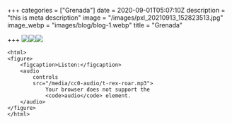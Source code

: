 +++
categories = ["Grenada"]
date = 2020-09-01T05:07:10Z
description = "this is meta description"
image = "/images/pxl_20210913_152823513.jpg"
image_webp = "images/blog/blog-1.webp"
title = "Grenada"

+++
![](/images/pxl_20210910_211147810.jpg)![](/images/pxl_20210913_152823513.jpg)![](/images/pxl_20210910_211241726-portrait.jpg)

    <html>
    <figure>
        <figcaption>Listen:</figcaption>
        <audio
            controls
            src="/media/cc0-audio/t-rex-roar.mp3">
                Your browser does not support the
                <code>audio</code> element.
        </audio>
    </figure>
    </html>